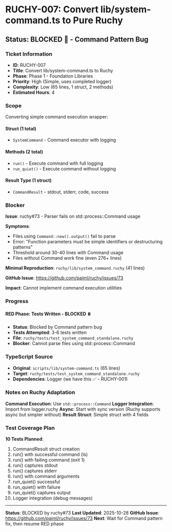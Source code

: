 # RUCHY-007: Convert lib/system-command.ts to Pure Ruchy

## Status: BLOCKED 🚫 - Command Pattern Bug

### Ticket Information
- **ID**: RUCHY-007
- **Title**: Convert lib/system-command.ts to Ruchy
- **Phase**: Phase 1 - Foundation Libraries
- **Priority**: High (Simple, uses completed logger)
- **Complexity**: Low (65 lines, 1 struct, 2 methods)
- **Estimated Hours**: 4

### Scope

Converting simple command execution wrapper:

#### Struct (1 total)
- `SystemCommand` - Command executor with logging

#### Methods (2 total)
- `run()` - Execute command with full logging
- `run_quiet()` - Execute command without logging

#### Result Type (1 struct)
- `CommandResult` - stdout, stderr, code, success

### Blocker

**Issue**: ruchy#73 - Parser fails on std::process::Command usage

**Symptoms**:
- Files using `Command::new().output()` fail to parse
- Error: "Function parameters must be simple identifiers or destructuring patterns"
- Threshold around 30-40 lines with Command usage
- Files without Command work fine (even 276+ lines)

**Minimal Reproduction**: `ruchy/lib/system_command.ruchy` (41 lines)

**GitHub Issue**: https://github.com/paiml/ruchy/issues/73

**Impact**: Cannot implement command execution utilities

### Progress

#### RED Phase: Tests Written - BLOCKED ⏸️
- **Status**: Blocked by Command pattern bug
- **Tests Attempted**: 3-6 tests written
- **File**: `ruchy/tests/test_system_command_standalone.ruchy`
- **Blocker**: Cannot parse files using std::process::Command

### TypeScript Source
- **Original**: `scripts/lib/system-command.ts` (65 lines)
- **Target**: `ruchy/tests/test_system_command_standalone.ruchy`
- **Dependencies**: Logger (we have this ✅ - RUCHY-001)

### Notes on Ruchy Adaptation

**Command Execution**: Use `std::process::Command`
**Logger Integration**: Import from logger.ruchy
**Async**: Start with sync version (Ruchy supports async but simpler without)
**Result Struct**: Simple struct with 4 fields

### Test Coverage Plan

**10 Tests Planned**:
1. CommandResult struct creation
2. run() with successful command (ls)
3. run() with failing command (exit 1)
4. run() captures stdout
5. run() captures stderr
6. run() with command arguments
7. run_quiet() successful
8. run_quiet() with failure
9. run_quiet() captures output
10. Logger integration (debug messages)

---

**Status**: BLOCKED by ruchy#73
**Last Updated**: 2025-10-28
**GitHub Issue**: https://github.com/paiml/ruchy/issues/73
**Next**: Wait for Command pattern fix, then resume RED phase

